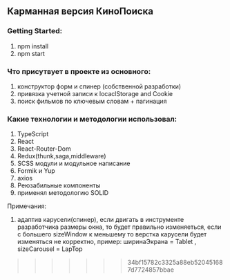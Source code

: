 
## Карманная версия КиноПоиска

### Getting Started:
1. npm install
2. npm start


### Что присутвует в проекте из основного:
1. конструктор форм и спинер (собственной разработки)
2. привязка учетной записи к locaclStorage and Cookie
3. поиск фильмов по ключевым словам + пагинация

### Какие технологии и методологии использовал:
1. TypeScript
2. React
3. React-Router-Dom
4. Redux(thunk,saga,middleware)
5. SCSS модули и модульное написание
6. Formik и Yup
7. axios
8. Реюзабильные компоненты
9. применял методологию SOLID

Примечания:
1) адаптив карусели(спинер), если двигать в инструменте разработчика размеры окна, то будет правильно изменяеться, 
если с большего sizeWindow к меньшему то верстка карусели будет изменяться не корректно, пример: ширинаЭкрана = Tablet , sizeCarousel = LapTop
>>>>>>> 34bf15782c3325a88eb520451687d7724857bbae
